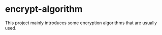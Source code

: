# encrypt-algorithm
This project mainly introduces some encryption algorithms that are usually used.
